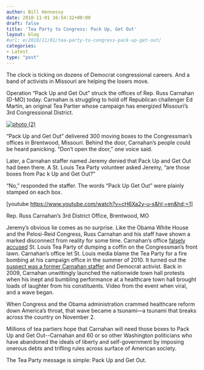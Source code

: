 ```yaml
---
author: Bill Hennessy
date: 2010-11-01 16:54:32+00:00
draft: false
title: 'Tea Party to Congress: Pack Up, Get Out'
layout: blog
#url: e/2010/11/01/tea-party-to-congress-pack-up-get-out/
categories:
- Latest
type: "post"
---
```


The clock is ticking on dozens of Democrat congressional careers. And a band of activists in Missouri are helping the losers move. 

 

Operation “Pack Up and Get Out” struck the offices of Rep. Russ Carnahan (D-MO) today. Carnahan is struggling to hold off Republican challenger Ed Martin, an original Tea Partier whose campaign has energized Missouri’s 3rd Congressional District. 

 

[![photo (2)](https://hennessysview.com/wp-content/uploads/2010/11/photo-2_thumb.jpg)
](https://hennessysview.com/wp-content/uploads/2010/11/photo-2.jpg)

 

“Pack Up and Get Out” delivered 300 moving boxes to the Congressman’s offices in Brentwood, Missouri. Behind the door, Carnahan’s people could be heard panicking. “Don’t open the door,” one voice said.

 

Later, a Carnahan staffer named Jeremy denied that Pack Up and Get Out had been there. A St. Louis Tea Party volunteer asked Jeremy, “are those boxes from Pac k Up and Get Out?”

 

“No,” responded the staffer. The words “Pack Up Get Out” were plainly stamped on each box. 

 

[youtube https://www.youtube.com/watch?v=cH6Xa2y-u-s&hl;=en&hd;=1]

Rep. Russ Carnahan’s 3rd District Office, Brentwood, MO

 

 

Jeremy’s obvious lie comes as no surprise. Like the Obama White House and the Pelosi-Reid Congress, Russ Carnahan and his staff have shown a marked disconnect from reality for some time. Carnahan’s office [falsely accused](https://gatewaypundit.firstthings.com/2010/03/stunner-politico-updates-bogus-coffin-threat-story-without-noting-corrections/) St. Louis Tea Party of dumping a coffin on the Congressman’s front lawn. Carnahan’s office let St. Louis media blame the Tea Party for a fire bombing at his campaign office in the summer of 2010. It turned out the [suspect was a former Carnahan staffer](https://gatewaypundit.firstthings.com/2010/08/breaking-carnahan-admits-staffer-was-behind-office-firebombing/) and Democrat activist. Back in 2009, Carnahan unwittingly launched the nationwide town hall protests when his inept and bumbling performance at a healthcare town hall brought loads of laughter from his constituents. Video from the event when viral, and a wave began. 

 

When Congress and the Obama administration crammed healthcare reform down America’s throat, that wave became a tsunami—a tsunami that breaks across the country on November 2.

 

Millions of tea partiers hope that Carnahan will need those boxes to Pack Up and Get Out--Carnahan and 60 or so other Washington politicians who have abandoned the ideals of liberty and self-government by imposing onerous debts and trifling rules across surface of American society. 

 

The Tea Party message is simple: Pack Up and Get Out. 
